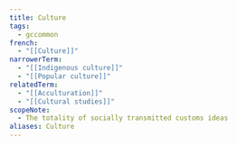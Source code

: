 ```yaml
---
title: Culture
tags:
  - gccommon
french:
  - "[[Culture]]"
narrowerTerm:
  - "[[Indigenous culture]]"
  - "[[Popular culture]]"
relatedTerm:
  - "[[Acculturation]]"
  - "[[Cultural studies]]"
scopeNote:
  - The totality of socially transmitted customs ideas
aliases: Culture
---
```

